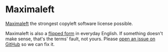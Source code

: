 # Maximaleft

[Maximaleft](./license.md) the strongest copyleft software license possible.

Maximaleft is also a [flipped form](https://flippedform.com) in everyday English.  If something doesn't make sense, that's the terms' fault, not yours.  Please [open an issue on GitHub](https://github.com/kemitchell/maximaleft/issues/new) so we can fix it.
